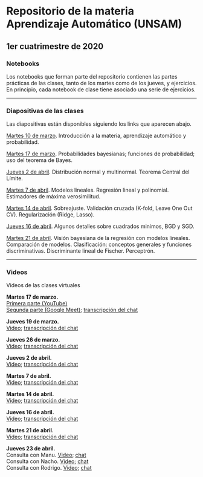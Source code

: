 # Repositorio de la materia Aprendizaje Automático (UNSAM)

## 1er cuatrimestre de 2020

### Notebooks

Los notebooks que forman parte del repositorio contienen las partes prácticas de las clases, tanto de los martes como de los jueves, y ejercicios. En principio, cada notebook de clase tiene asociado una serie de ejercicios.

***

### Diapositivas de las clases

Las diapositivas están disponibles siguiendo los links que aparecen abajo.

[Martes 10 de marzo](https://drive.google.com/file/d/1tWty4OfYgU3LRR1FzH358l5IKz2KQfvM/view). Introducción a la materia, aprendizaje automático y probabilidad.

[Martes 17 de marzo](https://drive.google.com/file/d/1oFB76Vz5Szl6FWjRKAuAsoevDebgYIW_/view). Probabilidades bayesianas; funciones de probabilidad; uso del teorema de Bayes.

[Jueves 2 de abril](https://drive.google.com/file/d/10cjqw1yuE-m17FS5lxOjDz8JL8sQra_0/view). Distribución normal y multinormal. Teorema Central del Límite.

[Martes 7 de abril](https://drive.google.com/file/d/1Td6j5amKZBLiEPeTdibAC3IMPNa7mcjv/view). Modelos lineales. Regresión lineal y polinomial. Estimadores de máxima verosimilitud.

[Martes 14 de abril](https://drive.google.com/file/d/1D1pUlX9E8jQl7IKTbjH7FistQyx_Myh8/view). Sobreajuste. Validación cruzada (K-fold, Leave One Out CV). Regularización (Ridge, Lasso).

[Jueves 16 de abril](https://drive.google.com/open?id=1Dq9lvzY8iI9DAsmkQunq9JlubiK4SoxJ). Algunos detalles sobre cuadrados minimos, BGD y SGD.

[Martes 21 de abril](https://drive.google.com/file/d/1DoWLNQUPJkrPTlS53YUdSLZumQn7bFDd/view). Visión bayesiana de la regresión con modelos lineales. Comparación de modelos. Clasificación: conceptos generales y funciones discriminativas. Discriminante lineal de Fischer. Perceptrón.
***

### Videos

Videos de las clases virtuales

__Martes 17 de marzo.__<br>
[Primera parte (YouTube)](https://www.youtube.com/watch?v=WkpgXdN4gF8&feature=youtu.be)<br>
[Segunda parte (Google Meet)](https://drive.google.com/file/d/1qCTc-uttzxjA3KY6M1vvKSxX9OAikGxN/view); [transcripción del chat](https://drive.google.com/file/d/1aOj1kF2Dd6LoP_AM4JB1XDd1mz3_m7hV/view?usp=sharing)

__Jueves 19 de marzo.__<br>
[Video](https://drive.google.com/file/d/1-Jg3EfaBzeMZcYBieG3Lo8EObOedBC3n/view);
[transcripción del chat](https://drive.google.com/file/d/13DE3rf6X4EtExi-zTFyeixBuO91OK8Sd/view?usp=sharing)

__Jueves 26 de marzo.__<br>
[Video](https://drive.google.com/file/d/1EPb5TmGpaxdUVkPKNCBZrCX9-iLBbUws/view);
[transcripción del chat](https://drive.google.com/file/d/1s2VuABeFMY7jj0k2BkLegCpLmxRFt8_Z/view?usp=sharing)

__Jueves 2 de abril.__<br>
[Video](https://drive.google.com/file/d/1GMCZ9RXDsDfxb1OtOCZyW7CpRs6oP_2w/view);
[transcripción del chat](https://drive.google.com/file/d/1TkSw2TCSxXi9nhvhOK82H_O57WOkTnO3/view)

__Martes 7 de abril.__<br>
[Video](https://drive.google.com/file/d/1XIqKWD5L7F0xhPKkLQXJYZNelhy6z0Y2/view);
[transcripción del chat](https://drive.google.com/file/d/1DQltVnPu_7F_WLqR9oYdSiACszRBPPfu/view)

__Martes 14 de abril.__<br>
[Video](https://drive.google.com/file/d/1tU4bR6EXmr3nHupAus1aXesu85TGKYJW/view);
[transcripción del chat](https://drive.google.com/file/d/1T-ZyxwA3vTkAklgmvGUcUhf3o4msCIyE/view)

__Jueves 16 de abril.__<br>
[Video](https://drive.google.com/file/d/1XXQI7TDqMbJPkbJJOpVaLTVkV1pJYNSS/view);
[transcripción del chat](https://drive.google.com/file/d/167PmPXCoAWFV_dERbRzLC0dBOwvEfWKN/view)

__Martes 21 de abril.__<br>
[Video](https://drive.google.com/file/d/1ge_a9ukMpl3_pRSCgeIF7rjex3gGVq4O/view);
[transcripción del chat](https://drive.google.com/file/d/1FG_vZh6TFRtUY6K46CXflROLVW60CLmH/view)

__Jueves 23 de abril.__<br>
Consulta con Manu. [Video](https://drive.google.com/file/d/13kzi_M5hE8bKp5-fGQR60oYOf-n6VweJ/view); [chat](https://drive.google.com/file/d/1BOQoBVkqHJmhHA9_Um2p5OvAVDTHLxD3/view)<br>
Consulta con Nacho. [Video](https://drive.google.com/file/d/1rP3tCtWnXSTKDNiAq5pRG15oAlwyTXOT/view); [chat](https://drive.google.com/file/d/18DuPbEdJNL1HVxvb5lFZ0YxrWfdVQEm-/view)<br>
Consulta con Rodrigo. [Video](https://drive.google.com/file/d/1kYjWvwCxPJyvNxnpUHbwx0SauGylsA8y/view); [chat](https://drive.google.com/file/d/1ZxKsRW_t3LO3nX6Own5AO6_4-UJwzYkR/view)
